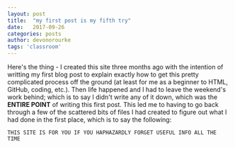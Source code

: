 ```yaml
---
layout: post
title:  "my first post is my fifth try"
date:   2017-09-26
categories: posts
author: devonorourke
tags: 'classroom'
---
```

Here's the thing - I created this site three months ago with the intention of writting my first blog post to explain exactly how to get this pretty complicated process off the ground (at least for me as a beginner to HTML, GitHub, coding, etc.). Then life happened and I had to leave the weekend's work behind; which is to say I didn't write any of it down, which was the **ENTIRE POINT** of writing this first post.  This led me to having to go back through a few of the scattered bits of files I had created to figure out what I had done in the first place, which is to say the following:  

`THIS SITE IS FOR YOU IF YOU HAPHAZARDLY FORGET USEFUL INFO ALL THE TIME` 
